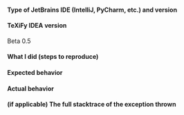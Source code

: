 #### Type of JetBrains IDE (IntelliJ, PyCharm, etc.) and version


#### TeXiFy IDEA version
Beta 0.5

#### What I did (steps to reproduce)


#### Expected behavior


#### Actual behavior


#### (if applicable) The full stacktrace of the exception thrown
